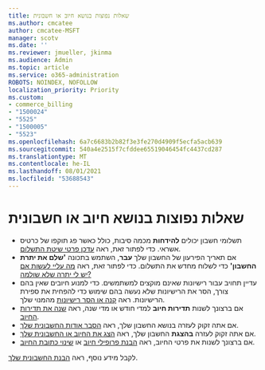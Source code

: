 ```yaml
---
title: שאלות נפוצות בנושא חיוב או חשבונית
ms.author: cmcatee
author: cmcatee-MSFT
manager: scotv
ms.date: ''
ms.reviewer: jmueller, jkinma
ms.audience: Admin
ms.topic: article
ms.service: o365-administration
ROBOTS: NOINDEX, NOFOLLOW
localization_priority: Priority
ms.custom:
- commerce_billing
- "1500024"
- "5525"
- "1500005"
- "5523"
ms.openlocfilehash: 6a7c6683b2b82f3e3fe270d4909f5ecfa5acb639
ms.sourcegitcommit: 540a4e2515f7cfddee65519046454fc4437cd287
ms.translationtype: MT
ms.contentlocale: he-IL
ms.lasthandoff: 08/01/2021
ms.locfileid: "53688543"
---
```

# <a name="billing-or-invoice-faq"></a>שאלות נפוצות בנושא חיוב או חשבונית

- תשלומי חשבון יכולים **להידחות** מכמה סיבות, כולל כאשר פג תוקפו של כרטיס אשראי. כדי לפתור זאת, ראה [עדכן פרטי שיטת התשלום](/microsoft-365/commerce/billing-and-payments/manage-payment-methods#update-payment-method-details).
- אם תאריך הפירעון של החשבון שלך **עבר**, השתמש בתכונה **'שלם את יתרת החשבון'** כדי לשלוח מחדש את התשלום. כדי לפתור זאת, ראה [מה עליי לעשות אם יש לי יתרה שלא שולמה?](/microsoft-365/commerce/billing-and-payments/pay-for-your-subscription#what-if-i-have-an-outstanding-balance)
- עדיין תחויב עבור רישיונות שאינם מוקצים למשתמשים. כדי למנוע חיובים שאין בהם צורך, הסר את הרישיונות שלא נעשה בהם שימוש כדי להפחית את ספירת הרישיונות. ראה [קנה או הסר רישיונות](/microsoft-365/commerce/licenses/buy-licenses) מהמנוי שלך.
- אם ברצונך לשנות **תדירות חיוב** למדי חודש או מדי שנה, ראה [שנה את תדירות החיוב](/microsoft-365/commerce/billing-and-payments/change-payment-frequency).
- אם אתה זקוק לעזרה בנושא החשבון שלך, ראה [הסבר אודות החשבונית שלך](/microsoft-365/commerce/billing-and-payments/understand-your-invoice2).
- אם אתה זקוק לעזרה **בהצגת** החשבון שלך, ראה [הצג את החיוב או החשבונית שלך](/microsoft-365/commerce/billing-and-payments/view-your-bill-or-invoice).
- אם ברצונך לשנות את פרטי החיוב, ראה [הבנת פרופילי חיוב](/microsoft-365/commerce/billing-and-payments/manage-billing-profiles) או [שינוי כתובת החיוב](/microsoft-365/commerce/billing-and-payments/change-your-billing-addresses).

לקבל מידע נוסף, ראה [הבנת החשבונית שלך](/microsoft-365/commerce/billing-and-payments/understand-your-invoice2).